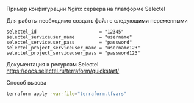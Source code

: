 Пример конфигурации Nginx сервера на платформе Selectel

Для работы необходимо создать файл с следующими переменными
```
selectel_id                       = "12345"
selectel_serviceuser_name         = "username"
selectel_serviceuser_pass         = "password"
selectel_project_serviceuser_name = "username123"
selectel_project_serviceuser_pass = "password123"
```
Документация к ресурсам Selectel https://docs.selectel.ru/terraform/quickstart/

Способ вызова
```bash
terraform apply -var-file="terraform.tfvars"
```
